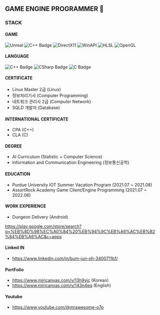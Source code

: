 ## GAME ENGINE PROGRAMMER 👋

<!--
**ohbumjun/ohbumjun** is a ✨ _special_ ✨ repository because its `README.md` (this file) appears on your GitHub profile.

Here are some ideas to get you started:

- 🔭 I’m currently working on ...
- 🌱 I’m currently learning ...
- 👯 I’m looking to collaborate on ...
- 🤔 I’m looking for help with ...
- 💬 Ask me about ...
- 📫 How to reach me: ...
- 😄 Pronouns: ...
- ⚡ Fun fact: ...
-->

### STACK
#### GAME
![Unreal](https://img.shields.io/badge/UNREAL5-black?style=flat-square)
![C++ Badge](https://img.shields.io/badge/C++-grey?style=flat-square)
![DirectX11](https://img.shields.io/badge/DirectX11-darkgrey?style=flat-square)
![WinAPI](https://img.shields.io/badge/WinAPI-purple?style=flat-square)
![HLSL](https://img.shields.io/badge/HLSL-blue?style=flat-square)
![OpenGL](https://img.shields.io/badge/OpenGL-darkblue?style=flat-square)

#### LANGUAGE
![C++ Badge](https://img.shields.io/badge/C++-grey?style=flat-square)
![CSharp Badge](https://img.shields.io/badge/CSharp-darkblue?style=flat-square)
![C Badge](https://img.shields.io/badge/C-purple?style=flat-square)

#### CERTIFICATE
- Linux Master 2급 (Linux)
- 정보처리기사 (Computer Programming)
- 네트워크 관리사 2급 (Computer Network)
- SQLD 개발자 (Database)

#### INTERNATIONAL CERTIFICATE
- CPA (C++)
- CLA (C)

#### DEGREE
- AI Curriculum (Statistic + Computer Science)
- Information and Communication Engineering (정보통신공학)

#### EDUCATION
- Purdue University IOT Summer Vacation Program      (2021.07 ~ 2021.08)
- AssortRock Academy Game Client/Engine Programming  (2021.07 ~ 2022.06)

#### WORK EXPERIENCE
- Dungeon Delivery (Android)
  
https://play.google.com/store/search?q=%EB%8D%98%EC%A0%84%20%EB%94%9C%EB%A6%AC%EB%B2%84%EB%A6%AC&c=apps

#### Linked IN
- https://www.linkedin.com/in/bum-jun-oh-3400711b1/

#### PortFolio
- https://www.miricanvas.com/v/13h9yic (Korean)
- https://www.miricanvas.com/v/143n4eq (English)

#### Youtube
- https://www.youtube.com/@mrawesome-o7p
